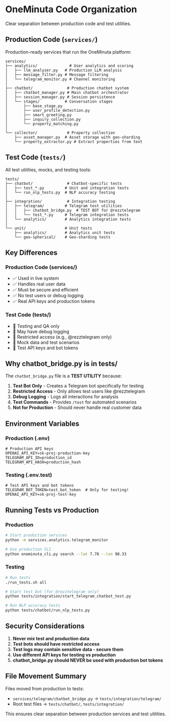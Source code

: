 # OneMinuta Code Organization

Clear separation between production code and test utilities.

## Production Code (`services/`)

Production-ready services that run the OneMinuta platform:

```
services/
├── analytics/              # User analytics and scoring
│   ├── llm_analyzer.py   # Production LLM analysis
│   ├── message_filter.py # Message filtering
│   └── telegram_monitor.py # Channel monitoring
│
├── chatbot/               # Production chatbot system
│   ├── chatbot_manager.py # Main chatbot orchestrator
│   ├── session_manager.py # Session persistence
│   └── stages/           # Conversation stages
│       ├── base_stage.py
│       ├── user_profile_detection.py
│       ├── smart_greeting.py
│       ├── inquiry_collection.py
│       └── property_matching.py
│
└── collector/             # Property collection
    ├── asset_manager.py  # Asset storage with geo-sharding
    └── property_extractor.py # Extract properties from text
```

## Test Code (`tests/`)

All test utilities, mocks, and testing tools:

```
tests/
├── chatbot/               # Chatbot-specific tests
│   ├── test_*.py         # Unit and integration tests
│   └── run_nlp_tests.py  # NLP accuracy testing
│
├── integration/           # Integration testing
│   ├── telegram/         # Telegram test utilities
│   │   ├── chatbot_bridge.py  # TEST BOT for @rezztelegram
│   │   └── test_*.py     # Telegram integration tests
│   └── analytics/        # Analytics integration tests
│
└── unit/                 # Unit tests
    ├── analytics/        # Analytics unit tests
    └── geo-spherical/    # Geo-sharding tests
```

## Key Differences

### Production Code (services/)
- ✅ Used in live system
- ✅ Handles real user data
- ✅ Must be secure and efficient
- ✅ No test users or debug logging
- ✅ Real API keys and production tokens

### Test Code (tests/)
- 🧪 Testing and QA only
- 🧪 May have debug logging
- 🧪 Restricted access (e.g., @rezztelegram only)
- 🧪 Mock data and test scenarios
- 🧪 Test API keys and bot tokens

## Why chatbot_bridge.py is in tests/

The `chatbot_bridge.py` file is a **TEST UTILITY** because:

1. **Test Bot Only** - Creates a Telegram bot specifically for testing
2. **Restricted Access** - Only allows test users like @rezztelegram
3. **Debug Logging** - Logs all interactions for analysis
4. **Test Commands** - Provides `/test` for automated scenarios
5. **Not for Production** - Should never handle real customer data

## Environment Variables

### Production (.env)
```env
# Production API keys
OPENAI_API_KEY=sk-proj-production-key
TELEGRAM_API_ID=production_id
TELEGRAM_API_HASH=production_hash
```

### Testing (.env.test)
```env
# Test API keys and bot tokens
TELEGRAM_BOT_TOKEN=test_bot_token  # Only for testing!
OPENAI_API_KEY=sk-proj-test-key
```

## Running Tests vs Production

### Production
```bash
# Start production services
python -m services.analytics.telegram_monitor

# Use production CLI
python oneminuta_cli.py search --lat 7.78 --lon 98.33
```

### Testing
```bash
# Run tests
./run_tests.sh all

# Start test bot (for @rezztelegram only)
python tests/integration/start_telegram_chatbot_test.py

# Run NLP accuracy tests
python tests/chatbot/run_nlp_tests.py
```

## Security Considerations

1. **Never mix test and production data**
2. **Test bots should have restricted access**
3. **Test logs may contain sensitive data - secure them**
4. **Use different API keys for testing vs production**
5. **chatbot_bridge.py should NEVER be used with production bot tokens**

## File Movement Summary

Files moved from production to tests:
- `services/telegram/chatbot_bridge.py` → `tests/integration/telegram/`
- Root test files → `tests/chatbot/`, `tests/integration/`

This ensures clear separation between production services and test utilities.